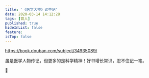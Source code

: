 ```yaml
---
title: '《医学大神》读中记'
date: 2020-03-14 14:12:28
tags: [育人]
published: true
hideInList: false
feature: 
isTop: false
---
```

<https://book.douban.com/subject/34935089/>

虽是医学人物传记，但更多的是科学精神！好书增长常识，忍不住记一笔。

<!--more-->

🌝